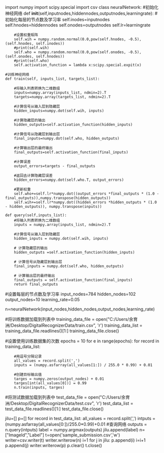 import numpy
import scipy.special
import csv
class neuralNetwork:
    #初始化神经网络
    def __init__(self,inputnodes,hiddennodes,outputnodes,learningrate):
        #初始化每层的节点数及学习率
        self.inodes=inputnodes
        self.hnodes=hiddennodes
        self.onodes=outputnodes
        self.lr=learningrate

        #设置权重矩阵
        self.wih = numpy.random.normal(0.0,pow(self.hnodes, -0.5),(self.hnodes, self.inodes))
        #print(self.wih)
        self.who = numpy.random.normal(0.0,pow(self.onodes, -0.5),(self.onodes, self.hnodes))
        #print(self.who)
        self.activation_function = lambda x:scipy.special.expit(x)

    #训练神经网络
    def train(self, inputs_list, targets_list):

        #将输入列表转换为二维数组
        inputs=numpy.array(inputs_list, ndmin=2).T
        targets=numpy.array(targets_list, ndmin=2).T

        #计算信号从输入层到隐藏层
        hidden_inputs=numpy.dot(self.wih, inputs)

        #计算隐藏层的输出
        hidden_outputs=self.activation_function(hidden_inputs)

        #计算信号从隐藏层到输出层
        final_inputs=numpy.dot(self.who, hidden_outputs)

        #计算输出层的最终输出
        final_outputs=self.activation_function(final_inputs)

        #计算误差
        output_errors=targets - final_outputs

        #返回去计算隐藏层误差
        hidden_errors=numpy.dot(self.who.T, output_errors)

        #更新权重
        self.who+=self.lr*numpy.dot((output_errors *final_outputs * (1.0 - final_outputs)),numpy.transpose(hidden_outputs))
        self.wih+=self.lr*numpy.dot((hidden_errors *hidden_outputs * (1.0 - hidden_outputs)), numpy.transpose(inputs))

    def query(self,inputs_list):
        #将输入列表转换为二维数组
        inputs = numpy.array(inputs_list, ndmin=2).T

        #计算信号从输入层到隐藏层
        hidden_inputs = numpy.dot(self.wih, inputs)

        # 计算隐藏层的输出
        hidden_outputs =self.activation_function(hidden_inputs)

        # 计算信号从隐藏层到输出层
        final_inputs = numpy.dot(self.who, hidden_outputs)

        # 计算输出层的最终输出
        final_outputs = self.activation_function(final_inputs)
        return final_outputs
#设置每层的节点数及学习率
input_nodes=784
hidden_nodes=102
output_nodes=10
learning_rate=0.05

n=neuralNetwork(input_nodes,hidden_nodes,output_nodes,learning_rate)

#将训练数据加载到列表中
training_data_file = open("C:/Users/余育洲/Desktop/DigitalRecognizerData/train.csv", 'r')
training_data_list = training_data_file.readlines()[1:]
training_data_file.close()

#设置使用训练数据集的次数
epochs = 10
for e in range(epochs):
    for record in training_data_list:

        #用逗号分隔记录
        all_values = record.split(',')
        inputs = (numpy.asfarray(all_values[1:]) / 255.0 * 0.99) + 0.01

        #创建目标输出值
        targes = numpy.zeros(output_nodes) + 0.01
        targes[int(all_values[0])] = 0.99
        n.train(inputs, targes)

#将测试数据加载到列表中
test_data_file = open("C:/Users/余育洲/Desktop/DigitalRecognizerData/test.csv", 'r')
test_data_list = test_data_file.readlines()[1:]
test_data_file.close()

jilu=[]
p=[]
for record in test_data_list:
    all_values = record.split(',')
    intputs = (numpy.asfarray(all_values[0:])/255.0*0.99)+0.01
    #查询网络
    outputs = n.query(intputs)
    label = numpy.argmax(outputs)
    jilu.append(label)
n=["ImageId","Label"]
t=open('sample_submission.csv','w')
writer=csv.writer(t)
writer.writerow(n)
i=1 
for j in jilu:
    p.append(i)
    i=i+1
    p.append(j)
    writer.writerow(p)
    p.clear()
t.close()












